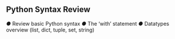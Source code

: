 ## Python Syntax Review
*●* Review basic Python syntax
*●* The ‘with’ statement
*●* Datatypes overview (list, dict, tuple, set, string)